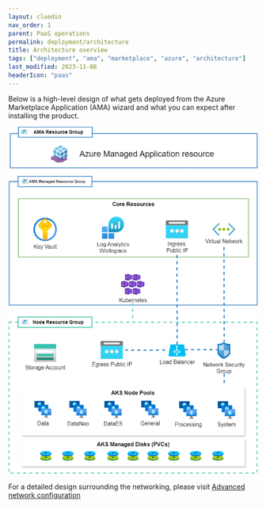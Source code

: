 ```yaml
---
layout: cluedin
nav_order: 1
parent: PaaS operations
permalink: deployment/architecture
title: Architecture overview
tags: ["deployment", "ama", "marketplace", "azure", "architecture"]
last_modified: 2023-11-08
headerIcon: "paas"
---
```


Below is a high-level design of what gets deployed from the Azure Marketplace Application (AMA) wizard and what you can expect after installing the product. 

![cluedin-architecture-hlsd.png](../../assets/diagrams/cluedin-architecture-hlsd.png)

For a detailed design surrounding the networking, please visit [Advanced network configuration](/deployment/infra-how-tos/advanced-network)